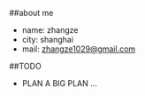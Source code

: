 ##about me

- name: zhangze
- city: shanghai
- mail: zhangze1029@gmail.com


##TODO

- PLAN A BIG PLAN ...